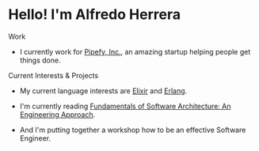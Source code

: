 # Hello! I'm Alfredo Herrera

Work
- I currently work for [Pipefy, Inc.](www.pipefy.com), an amazing startup helping people get things done.

Current Interests & Projects
- My current language interests are [Elixir](www.elixir-lang.org) and [Erlang](erlang.org).

- I'm currently reading [Fundamentals of Software Architecture: An Engineering Approach](https://www.amazon.com/Fundamentals-Software-Architecture-Comprehensive-Characteristics/dp/1492043451). 

- And I'm putting together a workshop how to be an effective Software Engineer.
